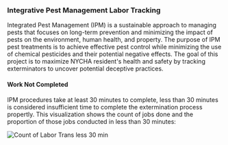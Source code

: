 ### Integrative Pest Management Labor Tracking
Integrated Pest Management (IPM) is a sustainable approach to managing pests that focuses on long-term prevention and minimizing the impact of pests on the environment, human health, and property. The purpose of IPM pest treatments is to achieve effective pest control while minimizing the use of chemical pesticides and their potential negative effects. The goal of this project is to maximize NYCHA resident's health and safety by tracking exterminators to uncover potential deceptive practices. 

#### Work Not Completed
IPM procedures take at least 30 minutes to complete, less than 30 minutes is considered insufficient time to complete the extermination process propertly. This visualization shows the count of jobs done and the proportion of those jobs conducted in less than 30 minutes:

![Count of Labor Trans less 30 min](https://github.com/dariusmehri/Integrative-Pest-Management-Labor-Tracking-at-NYCHA/assets/11237613/ed087ee8-8bb9-4309-9d9b-94e82b001564)



